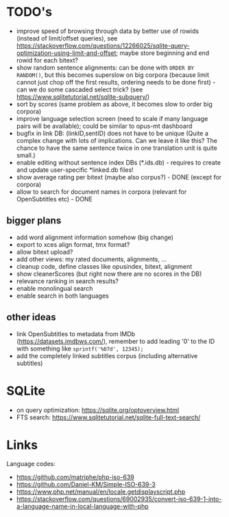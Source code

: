 

# TODO's


* improve speed of browsing through data by better use of rowids (instead of limit/offset queries), see https://stackoverflow.com/questions/12266025/sqlite-query-optimization-using-limit-and-offset; maybe store beginning and end rowid for each bitext?
* show random sentence alignments: can be done with `ORDER BY RANDOM()`, but this becomes superslow on big corpora (because limit cannot just chop off the first results, ordering needs to be done first) - can we do some cascaded select trick? (see https://www.sqlitetutorial.net/sqlite-subquery/)
* sort by scores (same problem as above, it becomes slow to order big corpora)
* improve language selection screen (need to scale if many language pairs will be available); could be similar to opus-mt dashboard
* bugfix in link DB: (linkID,sentID) does not have to be unique (Quite a complex change with lots of implications. Can we leave it like this? The chance to have the same sentence twice in one translation unit is quite small.)
* enable editing without sentence index DBs (*.ids.db) - requires to create and update user-specific *linked.db files!
* show average rating per bitext (maybe also corpus?) - DONE (except for corpora)
* allow to search for document names in corpora (relevant for OpenSubtitles etc) - DONE


## bigger plans

* add word alignment information somehow (big change)
* export to xces align format, tmx format?
* allow bitext upload?
* add other views: my rated documents, alignments, ...
* cleanup code, define classes like opusindex, bitext, alignment
* show cleanerScores (but right now there are no scores in the DB)
* relevance ranking in search results?
* enable monolingual search
* enable search in both languages


## other ideas

* link OpenSubtitles to metadata from IMDb (https://datasets.imdbws.com/), remember to add leading '0' to the ID with something like `sprintf('%07d', 12345);`
* add the completely linked subtitles corpus (including alternative subtitles)


# SQLite

* on query optimization: https://sqlite.org/optoverview.html
* FTS search: https://www.sqlitetutorial.net/sqlite-full-text-search/


# Links

Language codes:

* https://github.com/matriphe/php-iso-639
* https://github.com/Daniel-KM/Simple-ISO-639-3
* https://www.php.net/manual/en/locale.getdisplayscript.php
* https://stackoverflow.com/questions/69002935/convert-iso-639-1-into-a-language-name-in-local-language-with-php
